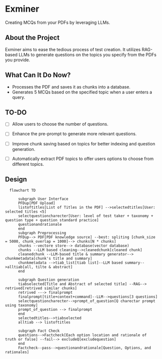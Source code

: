 # Exminer
Creating MCQs from your PDFs by leveraging LLMs.

## About the Project
Exminer aims to ease the tedious process of test creation. It utilizes RAG-based LLMs to generate questions on the topics you specify from the PDFs you provide.

## What Can It Do Now?
+ Processes the PDF and saves it as chunks into a database.
+ Generates 5 MCQs based on the specified topic when a user enters a query.

## TO-DO
- [ ] Allow users to choose the number of questions.
- [ ] Enhance the pre-prompt to generate more relevant questions.
- [ ] Improve chunk saving based on topics for better indexing and question generation.
- [ ] Automatically extract PDF topics to offer users options to choose from different topics.


## Design
```mermaid
  flowchart TD
      
      subgraph User Interface
      PFDup[PDF Upload]
      listoftitles[List of Titles in the PDF] -->selectedtitles[User: selected titles <5] 
      selectquestioncharecter[User: level of test taker + taxonomy + question type + question standard practice]
      questionandrationale
      end
      subgraph Preprocessing
      PFDup--> PDF[PDF knowledge source] --best: spliting [chunk_size = 5000, chunk_overlap = 1000]--> chunks[N * chunks]
      chunks --vectore store--> database(vector database)
      chunks --LLM based cleaning-->cleanedchunk[cleaned chunk]
      cleanedchunk --LLM-based title & summary generator--> chunkmetadata[chunk's title and summary]
      chunkmetadata -->tiab_list[tiab list]--LLM based summary-->alltiab[all, tilte & abstract]
      end
      
      subgraph Question generation
      tiabselected[Title and Abstract of selected title] --RAG--> retrived[retrived similar chunks] 
      retrived ---> finalprompt
      finalprompt[title+context+command]--LLM-->questions[3 questions]
      selectquestioncharecter-->prompt_of_question[Q charectar prompt using taxonomy]
      prompt_of_question --> finalprompt
      end
      selectedtitles-->tiabselected
      alltiab --> listoftitles 
      
      subgraph Fact Check
      questions-->Factcheck[Each option location and rationale of truth or false] --fail--> excludeQ[excludequestion]
      end
      Factcheck--pass-->questionandrationale[Question, Options, and rationales]
```    
    
    
    

    
